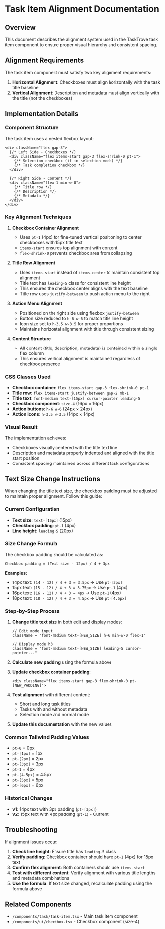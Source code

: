 # Task Item Alignment Documentation

## Overview

This document describes the alignment system used in the TaskTrove task item component to ensure proper visual hierarchy and consistent spacing.

## Alignment Requirements

The task item component must satisfy two key alignment requirements:

1. **Horizontal Alignment**: Checkboxes must align horizontally with the task title baseline
2. **Vertical Alignment**: Description and metadata must align vertically with the title (not the checkboxes)

## Implementation Details

### Component Structure

The task item uses a nested flexbox layout:

```tsx
<div className="flex gap-3">
  {/* Left Side - Checkboxes */}
  <div className="flex items-start gap-3 flex-shrink-0 pt-1">
    {/* Selection checkbox (if in selection mode) */}
    {/* Task completion checkbox */}
  </div>

  {/* Right Side - Content */}
  <div className="flex-1 min-w-0">
    {/* Title row */}
    {/* Description */}
    {/* Metadata */}
  </div>
</div>
```

### Key Alignment Techniques

1. **Checkbox Container Alignment**
   - Uses `pt-1` (4px) for fine-tuned vertical positioning to center checkboxes with 15px title text
   - `items-start` ensures top alignment with content
   - `flex-shrink-0` prevents checkbox area from collapsing

2. **Title Row Alignment**
   - Uses `items-start` instead of `items-center` to maintain consistent top alignment
   - Title text has `leading-5` class for consistent line height
   - This ensures the checkbox center aligns with the text baseline
   - Title row uses `justify-between` to push action menu to the right

3. **Action Menu Alignment**
   - Positioned on the right side using flexbox `justify-between`
   - Button size reduced to `h-6 w-6` to match title line height
   - Icon size set to `h-3.5 w-3.5` for proper proportions
   - Maintains horizontal alignment with title through consistent sizing

4. **Content Structure**
   - All content (title, description, metadata) is contained within a single flex column
   - This ensures vertical alignment is maintained regardless of checkbox presence

### CSS Classes Used

- **Checkbox container**: `flex items-start gap-3 flex-shrink-0 pt-1`
- **Title row**: `flex items-start justify-between gap-2 mb-1`
- **Title text**: `font-medium text-[15px] cursor-pointer leading-5`
- **Checkbox component**: `size-4` (16px × 16px)
- **Action buttons**: `h-6 w-6` (24px × 24px)
- **Action icons**: `h-3.5 w-3.5` (14px × 14px)

### Visual Result

The implementation achieves:

- Checkboxes visually centered with the title text line
- Description and metadata properly indented and aligned with the title start position
- Consistent spacing maintained across different task configurations

## Text Size Change Instructions

When changing the title text size, the checkbox padding must be adjusted to maintain proper alignment. Follow this guide:

### Current Configuration

- **Text size**: `text-[15px]` (15px)
- **Checkbox padding**: `pt-1` (4px)
- **Line height**: `leading-5` (20px)

### Size Change Formula

The checkbox padding should be calculated as:

```
Checkbox padding = (Text size - 12px) / 4 + 3px
```

**Examples:**

- 14px text: `(14 - 12) / 4 + 3 = 3.5px` → Use `pt-[3px]`
- 15px text: `(15 - 12) / 4 + 3 = 3.75px` → Use `pt-1` (4px)
- 16px text: `(16 - 12) / 4 + 3 = 4px` → Use `pt-1` (4px)
- 18px text: `(18 - 12) / 4 + 3 = 4.5px` → Use `pt-[4.5px]`

### Step-by-Step Process

1. **Change title text size** in both edit and display modes:

   ```tsx
   // Edit mode input
   className = "font-medium text-[NEW_SIZE] h-6 min-w-0 flex-1"

   // Display mode h3
   className = "font-medium text-[NEW_SIZE] leading-5 cursor-pointer..."
   ```

2. **Calculate new padding** using the formula above

3. **Update checkbox container padding**:

   ```tsx
   <div className="flex items-start gap-3 flex-shrink-0 pt-[NEW_PADDING]">
   ```

4. **Test alignment** with different content:
   - Short and long task titles
   - Tasks with and without metadata
   - Selection mode and normal mode

5. **Update this documentation** with the new values

### Common Tailwind Padding Values

- `pt-0` = 0px
- `pt-[1px]` = 1px
- `pt-[2px]` = 2px
- `pt-[3px]` = 3px
- `pt-1` = 4px
- `pt-[4.5px]` = 4.5px
- `pt-[5px]` = 5px
- `pt-[6px]` = 6px

### Historical Changes

- **v1**: 14px text with 3px padding (`pt-[3px]`)
- **v2**: 15px text with 4px padding (`pt-1`) - Current

## Troubleshooting

If alignment issues occur:

1. **Check line height**: Ensure title has `leading-5` class
2. **Verify padding**: Checkbox container should have `pt-1` (4px) for 15px text
3. **Confirm flex alignment**: Both containers should use `items-start`
4. **Test with different content**: Verify alignment with various title lengths and metadata combinations
5. **Use the formula**: If text size changed, recalculate padding using the formula above

## Related Components

- `/components/task/task-item.tsx` - Main task item component
- `/components/ui/checkbox.tsx` - Checkbox component (size-4)
